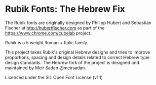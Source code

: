 # Rubik Fonts: The Hebrew Fix

The Rubik fonts are originally designed by Philipp Hubert and Sebastian Fischer at http://hubertfischer.com as part of the https://www.chrome.com/cubelab project.

Rubik is a 5 weight Roman + Italic family. 

This project takes Rubik's original Hebrew designs and tries to improve proportions, spacing and design details related to correct Hebrew type design standards. The Hebrew fork of the project is designed and maintained by Meir Sadan @meirsadan.

Licensed under the SIL Open Font License (v1.1)
